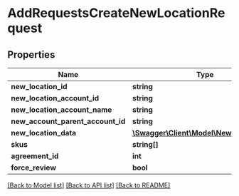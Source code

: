 # AddRequestsCreateNewLocationRequest

## Properties
Name | Type | Description | Notes
------------ | ------------- | ------------- | -------------
**new_location_id** | **string** |  | 
**new_location_account_id** | **string** |  | 
**new_location_account_name** | **string** |  | 
**new_account_parent_account_id** | **string** |  | 
**new_location_data** | [**\Swagger\Client\Model\NewLocationData**](NewLocationData.md) |  | 
**skus** | **string[]** |  | 
**agreement_id** | **int** |  | 
**force_review** | **bool** |  | 

[[Back to Model list]](../README.md#documentation-for-models) [[Back to API list]](../README.md#documentation-for-api-endpoints) [[Back to README]](../README.md)


